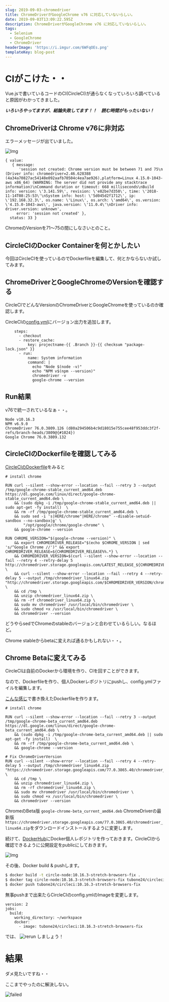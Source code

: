 ```yaml
---
slug: 2019-09-03-chromedriver
title: ChromeDriverがGoogleChrome v76 に対応していないらしい。
date: 2019-09-03T13:09:22.595Z
description: ChromeDriverがGoogleChrome v76 に対応していないらしい。
tags:
  - Selenium
  - GoogleChrome
  - ChromeDriver
headerImage: 'https://i.imgur.com/6WFqOEs.png'
templateKey: blog-post
---
```

# CIがこけた・・

Vue.jsで書いているコードのCI(CircleCI)が通らなくなっていろいろ調べていると原因がわかってきました。

***いろいろやってますが、結論失敗してます！！　読む時間がもったいない！***

## ChromeDriverは Chrome v76に非対応

エラーメッセージが出ていました。

![Img](https://i.imgur.com/6WFqOEs.png)

```bash{numberLines: 1}
{ value:
   { message:
      'session not created: Chrome version must be between 71 and 75\n  (Driver info: chromedriver=2.46.628388 (4a34a70827ac54148e092aafb70504c4ea7ae926),platform=Linux 4.15.0-1043-aws x86_64) (WARNING: The server did not provide any stacktrace information)\nCommand duration or timeout: 668 milliseconds\nBuild info: version: \'3.141.59\', revision: \'e82be7d358\', time: \'2018-11-14T08:25:53\'\nSystem info: host: \'5d045d2f1712\', ip: \'192.168.32.3\', os.name: \'Linux\', os.arch: \'amd64\', os.version: \'4.15.0-1043-aws\', java.version: \'11.0.4\'\nDriver info: driver.version: unknown',
     error: 'session not created' },
  status: 33 }
```

ChromeのVersionを71～75の間にしなさいとのこと。

## CircleCIのDocker Containerを何とかしたい

今回はCircleCIを使っているのでDockerfileを編集して、何とかならないか試してみます。

## ChromeDriverとGoogleChromeのVersionを確認する

CircleCIでどんなVersionのChromeDriverとGoogleChromeを使っているのか確認します。

CircleCIの[config.yml](https://github.com/tubone24/ebook-homebrew-vue-typescript-client/blob/master/.circleci/config.yml)にバージョン出力を追加します。

```yaml{numberLines: 7}{16, 17}
    steps:
      - checkout
      - restore_cache:
          key: projectname-{{ .Branch }}-{{ checksum "package-lock.json" }}
      - run:
          name: System information
          command: |
            echo "Node $(node -v)"
            echo "NPM v$(npm --version)"
            chromedriver -v
            google-chrome --version
```

## Run結果

v76で統一されているなぁ・・。

```bash{numberLines: 1}{3, 4}
Node v10.16.3
NPM v6.9.0
ChromeDriver 76.0.3809.126 (d80a294506b4c9d18015e755cee48f953ddc3f2f-refs/branch-heads/3809@{#1024})
Google Chrome 76.0.3809.132 
```

## CircleCIのDockerfileを確認してみる

[CircleCIのDockerfile](https://github.com/tubone24/circleci-dockerfiles/blob/master/node/images/10.16.3-stretch/browsers/Dockerfile)をみると

```dockerfile{numberLines: 41}
# install chrome

RUN curl --silent --show-error --location --fail --retry 3 --output /tmp/google-chrome-stable_current_amd64.deb https://dl.google.com/linux/direct/google-chrome-stable_current_amd64.deb \
    && (sudo dpkg -i /tmp/google-chrome-stable_current_amd64.deb || sudo apt-get -fy install)  \
    && rm -rf /tmp/google-chrome-stable_current_amd64.deb \
    && sudo sed -i 's|HERE/chrome"|HERE/chrome" --disable-setuid-sandbox --no-sandbox|g' \
        "/opt/google/chrome/google-chrome" \
    && google-chrome --version

RUN CHROME_VERSION="$(google-chrome --version)" \
    && export CHROMEDRIVER_RELEASE="$(echo $CHROME_VERSION | sed 's/^Google Chrome //')" && export CHROMEDRIVER_RELEASE=${CHROMEDRIVER_RELEASE%%.*} \
    && CHROMEDRIVER_VERSION=$(curl --silent --show-error --location --fail --retry 4 --retry-delay 5 http://chromedriver.storage.googleapis.com/LATEST_RELEASE_${CHROMEDRIVER_RELEASE}) \
    && curl --silent --show-error --location --fail --retry 4 --retry-delay 5 --output /tmp/chromedriver_linux64.zip "http://chromedriver.storage.googleapis.com/$CHROMEDRIVER_VERSION/chromedriver_linux64.zip" \
    && cd /tmp \
    && unzip chromedriver_linux64.zip \
    && rm -rf chromedriver_linux64.zip \
    && sudo mv chromedriver /usr/local/bin/chromedriver \
    && sudo chmod +x /usr/local/bin/chromedriver \
    && chromedriver --version

```

どうやらsedでChromeのstableのバージョンと合わせているらしい。なるほど。

Chrome stableからbetaに変えれば通るかもしれない・・。

## Chrome Betaに変えてみる

CircleCIは自前のDockerから環境を作り、CIを回すことができます。

なので、Dockerfileを作り、個人Dockerレポジトリにpushし、config.ymlファイルを編集します。

[こんな感じ](https://github.com/tubone24/ebook-homebrew-vue-typescript-client/blob/master/docker/circleci/fix_chromedriver/Dockerfile)で書き換えたDockerfileを作ります。

```dockerfile{numberLines: 42}
# install chrome

RUN curl --silent --show-error --location --fail --retry 3 --output /tmp/google-chrome-beta_current_amd64.deb https://dl.google.com/linux/direct/google-chrome-beta_current_amd64.deb \
    && (sudo dpkg -i /tmp/google-chrome-beta_current_amd64.deb || sudo apt-get -fy install)  \
    && rm -rf /tmp/google-chrome-beta_current_amd64.deb \
    && google-chrome --version

# Fix ChromeDriverVersion
RUN curl --silent --show-error --location --fail --retry 4 --retry-delay 5 --output /tmp/chromedriver_linux64.zip "https://chromedriver.storage.googleapis.com/77.0.3865.40/chromedriver_linux64.zip" \
    && cd /tmp \
    && unzip chromedriver_linux64.zip \
    && rm -rf chromedriver_linux64.zip \
    && sudo mv chromedriver /usr/local/bin/chromedriver \
    && sudo chmod +x /usr/local/bin/chromedriver \
    && chromedriver --version
```

ChromeのBeta版 `google-chrome-beta_current_amd64.deb` ChromeDriverの最新版`https://chromedriver.storage.googleapis.com/77.0.3865.40/chromedriver_linux64.zip`をダウンロードインストールするように変更します。

続けて、[DockerHub](https://cloud.docker.com/i)にDocker個人レポジトリを作っておきます。CircleCIから確認できるように公開設定をpublicにしておきます。

![Img](https://i.imgur.com/8xlE18N.png)

その後、Docker build & pushします。

```bash
$ docker build -t circle-node:10.16.3-stretch-browsers-fix .
$ docker tag circle-node:10.16.3-stretch-browsers-fix tubone24/circleci:10.16.3-stretch-browsers-fi
$ docker push tubone24/circleci:10.16.3-stretch-browsers-fix
```

無事pushまで出来たらCircleCIのconfig.ymlのImageを変更します。

```yaml{numberLines: 1}
version: 2
jobs:
  build:
    working_directory: ~/workspace
    docker:
      - image: tubone24/circleci:10.16.3-stretch-browsers-fix
```

では、 ![rerun](https://i.imgur.com/w7LQ34r.png) しましょう！

# 結果

ダメ見たいですね・・

ここまでやったのに解決しない。

![failed](https://i.imgur.com/p2WKJeV.png)
